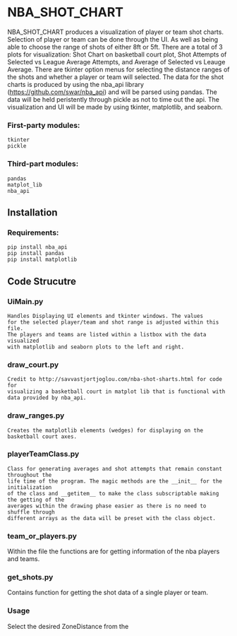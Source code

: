 # NBA_SHOT_CHART
NBA_SHOT_CHART produces a visualization of player or team 
shot charts. Selection of player or team can be done 
through the UI. As well as being able to choose the range
of shots of either 8ft or 5ft. There are a total of 3 plots for
visualization: Shot Chart on basketball court plot, 
Shot Attempts of Selected vs League Average Attempts, and 
Average of Selected vs Leauge Average. There are tkinter option
menus for selecting the distance ranges of the shots and whether a player or 
team will selected.
The data for the shot charts is produced by using the
nba_api library (https://github.com/swar/nba_api) and will
be parsed using pandas. The data will be held peristently through
pickle as not to time out the api. The visualization and UI will be 
made by using tkinter, matplotlib, and seaborn. 

### First-party modules:  
	tkinter  
	pickle  

### Third-part modules:  
	pandas  
	matplot_lib  
	nba_api  

## Installation
### Requirements:  
	pip install nba_api  
	pip install pandas  
	pip install matplotlib

## Code Strucutre
### UiMain.py  
 	Handles Displaying UI elements and tkinter windows. The values 
 	for the selected player/team and shot range is adjusted within this file.
 	The players and teams are listed within a listbox with the data visualized 
 	with matplotlib and seaborn plots to the left and right.  

### draw_court.py  
 	Credit to http://savvastjortjoglou.com/nba-shot-sharts.html for code for 
 	visualizing a basketball court in matplot lib that is functional with 
 	data provided by nba_api.  
### draw_ranges.py  
 	Creates the matplotlib elements (wedges) for displaying on the basketball court axes.  
### playerTeamClass.py  
 	Class for generating averages and shot attempts that remain constant throughout the
 	life time of the program. The magic methods are the __init__ for the initialization
 	of the class and __getitem__ to make the class subscriptable making the getting of the
 	averages within the drawing phase easier as there is no need to shuffle through
 	different arrays as the data will be preset with the class object.  
### team_or_players.py  
  Within the file the functions are for getting information of the nba players and teams.  
### get_shots.py  
  Contains function for getting the shot data of a single player or team.  


### Usage 
Select the desired ZoneDistance from the 
